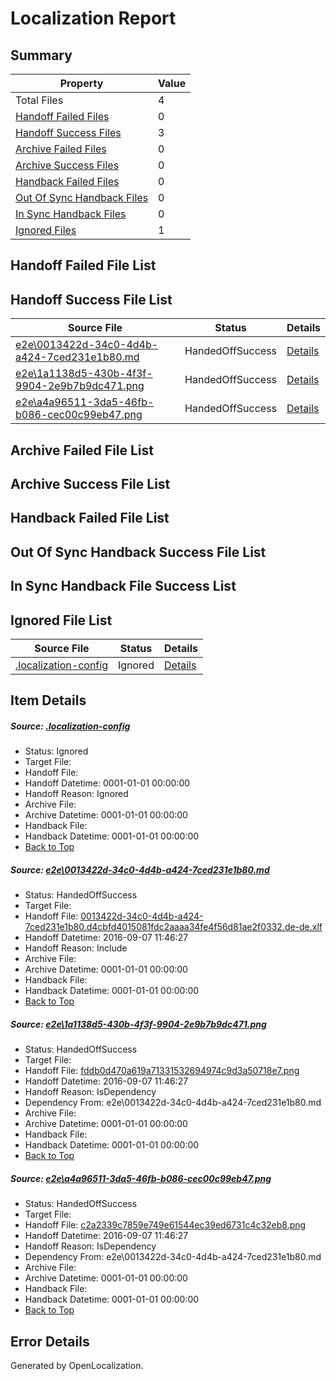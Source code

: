 # <a name='report-top'></a> Localization Report

## Summary
 Property | Value 
 -------- | ----- 
 Total Files | 4
[ Handoff Failed Files ](#handoff-failed-list)| 0
[ Handoff Success Files ](#handoff-success-list)| 3
[ Archive Failed Files ](#archive-failed-list)| 0
[ Archive Success Files ](#archive-success-list)| 0
[ Handback Failed Files ](#handback-failed-list)| 0
[ Out Of Sync Handback Files ](#outofsync-handback-success-list)| 0
[ In Sync Handback Files ](#insync-handback-success-list)| 0
[ Ignored Files ](#ignored-list)| 1

## <a name='handoff-failed-list'></a> Handoff Failed File List

## <a name='handoff-success-list'></a> Handoff Success File List
 Source File | Status | Details 
 ----------- | ------ | ------- 
 [e2e\0013422d-34c0-4d4b-a424-7ced231e1b80.md](https://github.com/OpenLocalizationTestOrg/ol-test0/blob/d4c37ba575f10ab02bd6bb81ebf1de62616ea4c9/e2e/0013422d-34c0-4d4b-a424-7ced231e1b80.md) | HandedOffSuccess | [Details](#bcccd1a0858a9532bc214fb6cc2c4fd9c86d00441)
 [e2e\1a1138d5-430b-4f3f-9904-2e9b7b9dc471.png](https://github.com/OpenLocalizationTestOrg/ol-test0/blob/d4c37ba575f10ab02bd6bb81ebf1de62616ea4c9/e2e/1a1138d5-430b-4f3f-9904-2e9b7b9dc471.png) | HandedOffSuccess | [Details](#fddb0d470a619a71331532694974c9d3a50718e72)
 [e2e\a4a96511-3da5-46fb-b086-cec00c99eb47.png](https://github.com/OpenLocalizationTestOrg/ol-test0/blob/d4c37ba575f10ab02bd6bb81ebf1de62616ea4c9/e2e/a4a96511-3da5-46fb-b086-cec00c99eb47.png) | HandedOffSuccess | [Details](#c2a2339c7859e749e61544ec39ed6731c4c32eb83)

## <a name='archive-failed-list'></a> Archive Failed File List

## <a name='archive-success-list'></a> Archive Success File List

## <a name='handback-failed-list'></a> Handback Failed File List

## <a name='outofsync-handback-success-list'></a> Out Of Sync Handback Success File List

## <a name='insync-handback-success-list'></a> In Sync Handback File Success List

## <a name='ignored-list'></a> Ignored File List
 Source File | Status | Details 
 ----------- | ------ | ------- 
 [.localization-config](https://github.com/OpenLocalizationTestOrg/ol-test0/blob/d4c37ba575f10ab02bd6bb81ebf1de62616ea4c9/.localization-config) | Ignored | [Details](#c268a05ecaa7ec85942ed632c29928ee5bd6da8d0)

## Item Details
##### <a name='c268a05ecaa7ec85942ed632c29928ee5bd6da8d0'></a> Source: [.localization-config](https://github.com/OpenLocalizationTestOrg/ol-test0/blob/d4c37ba575f10ab02bd6bb81ebf1de62616ea4c9/.localization-config)
* Status: Ignored
* Target File: 
* Handoff File: 
* Handoff Datetime: 0001-01-01 00:00:00
* Handoff Reason: Ignored
* Archive File: 
* Archive Datetime: 0001-01-01 00:00:00
* Handback File: 
* Handback Datetime: 0001-01-01 00:00:00
* [Back to Top](#report-top)

##### <a name='bcccd1a0858a9532bc214fb6cc2c4fd9c86d00441'></a> Source: [e2e\0013422d-34c0-4d4b-a424-7ced231e1b80.md](https://github.com/OpenLocalizationTestOrg/ol-test0/blob/d4c37ba575f10ab02bd6bb81ebf1de62616ea4c9/e2e/0013422d-34c0-4d4b-a424-7ced231e1b80.md)
* Status: HandedOffSuccess
* Target File: 
* Handoff File: [0013422d-34c0-4d4b-a424-7ced231e1b80.d4cbfd4015081fdc2aaaa34fe4f56d81ae2f0332.de-de.xlf](https://github.com/OpenLocalizationTestOrg/ol-test0-handoff/blob/0926f6765e335f081b9acbcb95e8d157e0229d6f/ol-handoff/OpenLocalizationTestOrg/ol-test0-dede/yuwzho/ht/0013422d-34c0-4d4b-a424-7ced231e1b80.d4cbfd4015081fdc2aaaa34fe4f56d81ae2f0332.de-de.xlf)
* Handoff Datetime: 2016-09-07 11:46:27
* Handoff Reason: Include
* Archive File: 
* Archive Datetime: 0001-01-01 00:00:00
* Handback File: 
* Handback Datetime: 0001-01-01 00:00:00
* [Back to Top](#report-top)

##### <a name='fddb0d470a619a71331532694974c9d3a50718e72'></a> Source: [e2e\1a1138d5-430b-4f3f-9904-2e9b7b9dc471.png](https://github.com/OpenLocalizationTestOrg/ol-test0/blob/d4c37ba575f10ab02bd6bb81ebf1de62616ea4c9/e2e/1a1138d5-430b-4f3f-9904-2e9b7b9dc471.png)
* Status: HandedOffSuccess
* Target File: 
* Handoff File: [fddb0d470a619a71331532694974c9d3a50718e7.png](https://github.com/OpenLocalizationTestOrg/ol-test0-handoff/blob/0926f6765e335f081b9acbcb95e8d157e0229d6f/ol-handoff/OpenLocalizationTestOrg/ol-test0-dede/yuwzho/ht/fddb0d470a619a71331532694974c9d3a50718e7.png)
* Handoff Datetime: 2016-09-07 11:46:27
* Handoff Reason: IsDependency
* Dependency From: e2e\0013422d-34c0-4d4b-a424-7ced231e1b80.md
* Archive File: 
* Archive Datetime: 0001-01-01 00:00:00
* Handback File: 
* Handback Datetime: 0001-01-01 00:00:00
* [Back to Top](#report-top)

##### <a name='c2a2339c7859e749e61544ec39ed6731c4c32eb83'></a> Source: [e2e\a4a96511-3da5-46fb-b086-cec00c99eb47.png](https://github.com/OpenLocalizationTestOrg/ol-test0/blob/d4c37ba575f10ab02bd6bb81ebf1de62616ea4c9/e2e/a4a96511-3da5-46fb-b086-cec00c99eb47.png)
* Status: HandedOffSuccess
* Target File: 
* Handoff File: [c2a2339c7859e749e61544ec39ed6731c4c32eb8.png](https://github.com/OpenLocalizationTestOrg/ol-test0-handoff/blob/0926f6765e335f081b9acbcb95e8d157e0229d6f/ol-handoff/OpenLocalizationTestOrg/ol-test0-dede/yuwzho/ht/c2a2339c7859e749e61544ec39ed6731c4c32eb8.png)
* Handoff Datetime: 2016-09-07 11:46:27
* Handoff Reason: IsDependency
* Dependency From: e2e\0013422d-34c0-4d4b-a424-7ced231e1b80.md
* Archive File: 
* Archive Datetime: 0001-01-01 00:00:00
* Handback File: 
* Handback Datetime: 0001-01-01 00:00:00
* [Back to Top](#report-top)


## Error Details

Generated by OpenLocalization.

